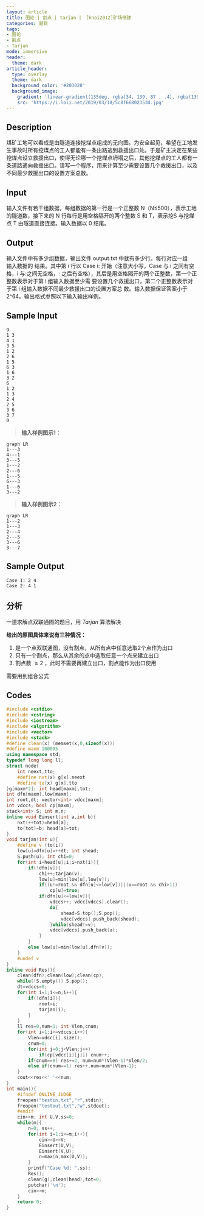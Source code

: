 ```yaml
---
layout: article
title: 图论 | 割点 | tarjan |　[hnoi2012]矿场搭建
categories: 题目
tags: 
- 图论
- 割点
- Tarjan
mode: immersive
header:
  theme: dark
article_header:
  type: overlay
  theme: dark
  background_color: '#203028'
  background_image:
    gradient: 'linear-gradient(135deg, rgba(34, 139, 87 , .4), rgba(139, 34, 139, .4))'
    src: 'https://i.loli.net/2019/03/18/5c8f66802353d.jpg'
---
```


<!--more-->

## Description

煤矿工地可以看成是由隧道连接挖煤点组成的无向图。为安全起见，希望在工地发生事故时所有挖煤点的工人都能有一条出路逃到救援出口处。于是矿主决定在某些挖煤点设立救援出口，使得无论哪一个挖煤点坍塌之后，其他挖煤点的工人都有一条道路通向救援出口。请写一个程序，用来计算至少需要设置几个救援出口，以及不同最少救援出口的设置方案总数。

## Input

输入文件有若干组数据，每组数据的第一行是一个正整数 N（N≤500），表示工地的隧道数，接下来的 N 行每行是用空格隔开的两个整数 S 和 T，表示挖S 与挖煤点 T 由隧道直接连接。输入数据以 0 结尾。

## Output

输入文件中有多少组数据，输出文件 output.txt 中就有多少行。每行对应一组　　输入数据的 结果。其中第 i 行以 Case i: 开始（注意大小写，Case 与 i 之间有空格，i 与:之间无空格，: 之后有空格），其后是用空格隔开的两个正整数，第一个正整数表示对于第 i 组输入数据至少需 要设置几个救援出口，第二个正整数表示对于第 i 组输入数据不同最少救援出口的设置方案总 数。输入数据保证答案小于 2^64。输出格式参照以下输入输出样例。

## Sample Input

```text
9
1 3
4 1
3 5
1 2
2 6
1 5
6 3
1 6
3 2
6
1 2
1 3
2 4
2 5
3 6
3 7
0
```

> **输入样例图示1：**

```mermaid
graph LR
1---3
4---1
3---5
1---2
2---6
1---5
6---3
1---6
3---2

```

>  **输入样例图示2：**

```mermaid
graph LR
1---2
1---3
2---4
2---5
3---6
3---7
```

## Sample Output

```text
Case 1: 2 4
Case 2: 4 1
```

## 分析

一道求解点双联通图的题目，用 $Tarjan$ 算法解决

**给出的原图具体来说有三种情况：**

1. 是一个点双联通图，没有割点，从所有点中任意选取2个点作为出口
2. 只有一个割点，那么从其余的点中选取任意一个点来建立出口
3. 割点数 $\geq2$ ，此时不需要再建立出口，割点能作为出口使用

需要用到组合公式

## Codes

```cpp
#include <cstdio>
#include <cstring>
#include <iostream>
#include <algorithm>
#include <vector>
#include <stack>
#define clean(x) (memset(x,0,sizeof(x))) 
#define maxm 100005
using namespace std;
typedef long long ll;
struct node{
	int neext,tto;
	#define nxt(x) g[x].neext
	#define to(x) g[x].tto
}g[maxm*2]; int head[maxm],tot;
int dfn[maxm],low[maxm];
int root,dt; vector<int> vdcc[maxm];
int vdccs; bool cp[maxm];
stack<int> S; int m,n;
inline void Einsert(int a,int b){
	nxt(++tot)=head[a];
	to(tot)=b; head[a]=tot;
}
void tarjan(int u){
	#define v (to(i))
	low[u]=dfn[u]=++dt; int shead;
	S.push(u); int chi=0;
	for(int i=head[u];i;i=nxt(i)){
		if(!dfn[v]){
			chi++;tarjan(v);
			low[u]=min(low[u],low[v]);
			if((u!=root && dfn[u]<=low[v])||(u==root && chi>1))
				cp[u]=true;
			if(dfn[u]<=low[v]){
				vdccs++; vdcc[vdccs].clear();
				do{
					shead=S.top();S.pop();
					vdcc[vdccs].push_back(shead);
				}while(shead!=v);
				vdcc[vdccs].push_back(u);
			}
		}
		else low[u]=min(low[u],dfn[v]);
	}
	#undef v
}
inline void Res(){
	clean(dfn);clean(low);clean(cp);
	while(!S.empty()) S.pop();
	dt=vdccs=0;
	for(int i=1;i<=n;i++){
		if(!dfn[i]){
			root=i;
			tarjan(i);
		}
	}
	ll res=0,num=1; int Vlen,cnum;
	for(int i=1;i<=vdccs;i++){
		Vlen=vdcc[i].size();
		cnum=0;
		for(int j=0;j<Vlen;j++)
			if(cp[vdcc[i][j]]) cnum++;
		if(cnum==0) res+=2, num=num*(Vlen-1)*Vlen/2;
		else if(cnum==1) res++,num=num*(Vlen-1);
	}
	cout<<res<<' '<<num;
}
int main(){
	#ifndef ONLINE_JUDGE
	freopen("testin.txt","r",stdin);
	freopen("testout.txt","w",stdout);
	#endif
	cin>>m; int U,V,ss=0;
	while(m){
		n=0; ss++;
		for(int i=1;i<=m;i++){
			cin>>U>>V;
			Einsert(U,V);
			Einsert(V,U);
			n=max(n,max(U,V));
		}
		printf("Case %d: ",ss); 
		Res();
		clean(g);clean(head);tot=0;
		putchar('\n');
		cin>>m;
	}
	return 0;
}
```

